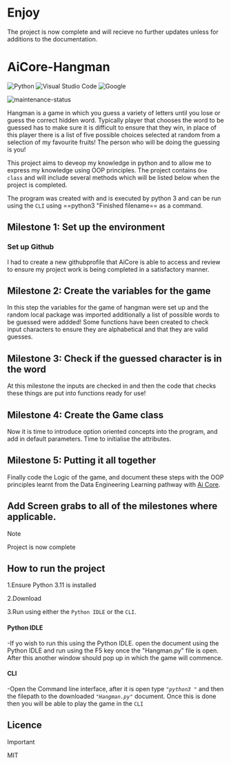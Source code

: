 # Enjoy
The project is now complete and will recieve no further updates unless for additions to the documentation.

# AiCore-Hangman

![Python](https://img.shields.io/badge/python-3670A0?style=for-the-badge&logo=python&logoColor=ffdd54) ![Visual Studio Code](https://img.shields.io/badge/Visual%20Studio%20Code-0078d7.svg?style=for-the-badge&logo=visual-studio-code&logoColor=white) ![Google](https://img.shields.io/badge/google-4285F4?style=for-the-badge&logo=google&logoColor=white)

![maintenance-status](https://img.shields.io/badge/maintenance-ended-red.svg)

Hangman is a game in which you guess a variety of letters until you lose or guess the correct hidden word. Typically player that chooses the word to be guessed has to make sure it is difficult to ensure that they win, in place of this player there is a list of five possible choices selected at random from a selection of my favourite fruits! The person who will be doing the guessing is you!

This project aims to deveop my knowledge in python and to allow me to express my knowledge using OOP principles. The project contains `One class` and will include several methods which will be listed below when the project is completed.

The program was created with and is executed by python 3 and can be run using the `CLI` using ==python3 "Finished filename== as a command.

## Milestone 1: Set up the environment 

### Set up Github
I had to create a new githubprofile that AiCore is able to access and review to ensure
my project work is being completed in a satisfactory manner.

## Milestone 2: Create the variables for the game  

In this step the variables for the game of hangman were set up and the random local package was imported additionally
a list of possible words to be guessed were addded!
Some functions have been created to check input characters to ensure they are alphabetical and that they are valid guesses. 

## Milestone 3: Check if the guessed character is in the word

At this milestone the inputs are checked in and then the code that checks these things are put into functions ready for use!

## Milestone 4: Create the Game class

Now it is time to introduce option oriented concepts into the program, and add in default parameters. Time to initialise the attributes.

## Milestone 5: Putting it all together

Finally code the Logic of the game, and document these steps with the OOP principles learnt from the Data Engineering Learning pathway with [Ai Core](https://www.theaicore.com/skills-bootcamp/landing). 

## Add Screen grabs to all of the milestones where applicable.
>[!NOTE]
>Project is now complete 

## How to run the project 
1.Ensure Python 3.11 is installed 

2.Download 

3.Run using either the `Python IDLE` or the `CLI`.  

#### Python IDLE
-If yo wish to run this using the Python IDLE. open the document using the Python IDLE and run using the F5 key once the "Hangman.py" file is open. After this another window should pop up in which the game will commence.

#### CLI 
-Open the Command line interface, after it is open type _`"python3 "`_ and then the filepath to the downloaded _`"Hangman.py"`_ document.
Once this is done then you will be able to play the game in the `CLI`

## Licence 
>[!IMPORTANT]
>MIT 
